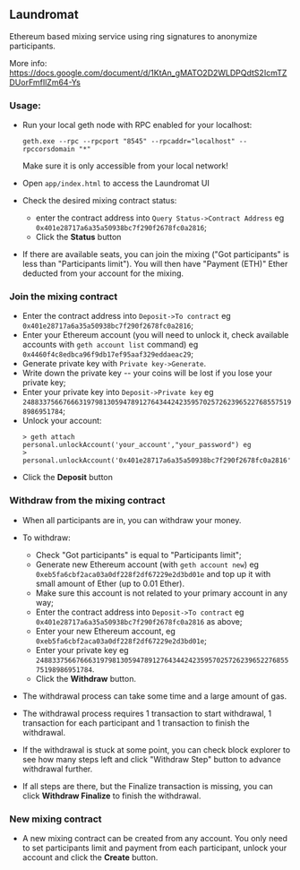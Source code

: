 ## Laundromat

Ethereum based mixing service using ring signatures to anonymize participants.

More info:
https://docs.google.com/document/d/1KtAn_gMATO2D2WLDPQdtS2IcmTZDUorFmfIlZm64-Ys

### Usage:

- Run your local geth node with RPC enabled for your localhost:
  ```
  geth.exe --rpc --rpcport "8545" --rpcaddr="localhost" --rpccorsdomain "*"
  ```
  Make sure it is only accessible from your local network!

- Open `app/index.html` to access the Laundromat UI

- Check the desired mixing contract status:
  - enter the contract address into `Query Status->Contract Address` eg
    `0x401e28717a6a35a50938bc7f290f2678fc0a2816`;
  - Click the **Status** button

- If there are available seats, you can join the mixing ("Got participants" is
  less than "Participants limit").  You will then have "Payment (ETH)" Ether
  deducted from your account for the mixing.

### Join the mixing contract

  - Enter the contract address into `Deposit->To contract` eg
    `0x401e28717a6a35a50938bc7f290f2678fc0a2816`;
  - Enter your Ethereum account (you will need to unlock it, check available
    accounts with `geth account list` command) eg
    `0x4460f4c8edbca96f9db17ef95aaf329eddaeac29`;
  - Generate private key with `Private key->Generate`.
  - Write down the private key -- your coins will be lost if you lose your
    private key;
  - Enter your private key into `Deposit->Private key` eg
    `24883375667666319798130594789127643442423595702572623965227685575198986951784`;
  - Unlock your account:
    ```
    > geth attach personal.unlockAccount('your_account',"your_password") eg
    > personal.unlockAccount('0x401e28717a6a35a50938bc7f290f2678fc0a2816',"password")
    ```
  - Click the **Deposit** button

### Withdraw from the mixing contract

- When all participants are in, you can withdraw your money.

- To withdraw:
  - Check "Got participants" is equal to "Participants limit";
  - Generate new Ethereum account (with `geth account new`) eg
    `0xeb5fa6cbf2aca03a0df228f2df67229e2d3bd01e` and top up it with small
    amount of Ether (up to 0.01 Ether).
  - Make sure this account is not related to your primary account in any way;
  - Enter the contract address into `Deposit->To contract` eg
    `0x401e28717a6a35a50938bc7f290f2678fc0a2816` as above;
  - Enter your new Ethereum account, eg
    `0xeb5fa6cbf2aca03a0df228f2df67229e2d3bd01e`;
  - Enter your private key eg
    `24883375667666319798130594789127643442423595702572623965227685575198986951784`.
  - Click the **Withdraw** button.

- The withdrawal process can take some time and a large amount of gas.

- The withdrawal process requires 1 transaction to start withdrawal, 1
  transaction for each participant and 1 transaction to finish the withdrawal.

- If the withdrawal is stuck at some point, you can check block explorer to see
  how many steps left and click "Withdraw Step" button to advance withdrawal
  further.

- If all steps are there, but the Finalize transaction is missing, you can
  click **Withdraw Finalize** to finish the withdrawal.

### New mixing contract

- A new mixing contract can be created from any account. You only need to set
  participants limit and payment from each participant, unlock your account and
  click the **Create** button.
